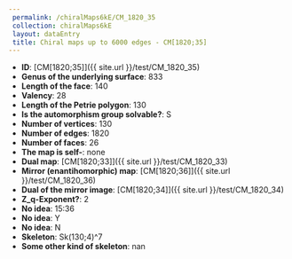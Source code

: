 ```yaml
--- 
 permalink: /chiralMaps6kE/CM_1820_35 
 collection: chiralMaps6kE
 layout: dataEntry
 title: Chiral maps up to 6000 edges - CM[1820;35]
---
```


- **ID**: [CM[1820;35]]({{ site.url }}/test/CM_1820_35)
- **Genus of the underlying surface**: 833
- **Length of the face**: 140
- **Valency**: 28
- **Length of the Petrie polygon**: 130
- **Is the automorphism group solvable?**: S
- **Number of vertices**: 130
- **Number of edges**: 1820
- **Number of faces**: 26
- **The map is self-**: none
- **Dual map**: [CM[1820;33]]({{ site.url }}/test/CM_1820_33)
- **Mirror (enantihomorphic) map**: [CM[1820;36]]({{ site.url }}/test/CM_1820_36)
- **Dual of the mirror image**: [CM[1820;34]]({{ site.url }}/test/CM_1820_34)
- **Z_q-Exponent?**: 2
- **No idea**:  15:36
- **No idea**: Y
- **No idea**: N
- **Skeleton**: Sk(130;4)^7
- **Some other kind of skeleton**: nan
